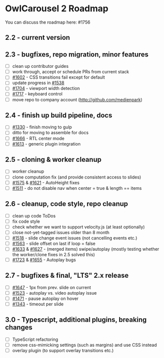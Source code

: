 # OwlCarousel 2 Roadmap

You can discuss the roadmap here: #1756

## 2.2 - current version

## 2.3 - bugfixes, repo migration, minor features

 - [ ] clean up contributor guides
 - [ ] work through, accept or schedule PRs from current stack
 - [ ] [#1602](http://github.com/OwlCarousel2/OwlCarousel2/issues/1602) - CSS transitions fail except for default
 - [ ] update progress in [#1538](http://github.com/OwlCarousel2/OwlCarousel2/issues/1538)
 - [ ] [#1704](http://github.com/OwlCarousel2/OwlCarousel2/issues/1704) - viewport width detection
 - [ ] [#1717](http://github.com/OwlCarousel2/OwlCarousel2/issues/1717) - keyboard control
 - [ ] move repo to company account (http://github.com/medienpark)

## 2.4 - finish up build pipeline, docs

 - [ ] [#1330](http://github.com/OwlCarousel2/OwlCarousel2/issues/1330) - finish moving to gulp
 - [ ] ditto for moving to assemble for docs
 - [ ] [#1666](http://github.com/OwlCarousel2/OwlCarousel2/issues/1666) - RTL center mode
 - [ ] [#1613](http://github.com/OwlCarousel2/OwlCarousel2/issues/1613) - generic plugin integration

## 2.5 - cloning & worker cleanup

 - [ ] worker cleanup
 - [ ] clone computation fix (and provide consistent access to slides)
 - [ ] [#1575](http://github.com/OwlCarousel2/OwlCarousel2/issues/1575) & [#1621](http://github.com/OwlCarousel2/OwlCarousel2/issues/1621) - AutoHeight fixes
 - [ ] [#1511](http://github.com/OwlCarousel2/OwlCarousel2/issues/1511) - do not disable nav when center = true & length == items

## 2.6 - cleanup, code style, repo cleanup

 - [ ] clean up code ToDos
 - [ ] fix code style
 - [ ] check whether we want to support velocity.js (at least optionally)
 - [ ] close not-yet-tagged issues older than 8 month
 - [ ] [#1518](http://github.com/OwlCarousel2/OwlCarousel2/issues/1518) - slide change event issues (not cancelling events etc.)
 - [ ] [#1563](http://github.com/OwlCarousel2/OwlCarousel2/issues/1563) - slide offset on last if loop = false
 - [ ] [#1633](http://github.com/OwlCarousel2/OwlCarousel2/issues/1633) & [#1627](http://github.com/OwlCarousel2/OwlCarousel2/issues/1627) - (merged items) swipe/autoplay (mostly testing whether the worker/clone fixes in 2.5 solved this)
 - [ ] [#1723](http://github.com/OwlCarousel2/OwlCarousel2/issues/1723) & [#1655](http://github.com/OwlCarousel2/OwlCarousel2/issues/1655) - Autoplay bugs

## 2.7 - bugfixes & final, "LTS" 2.x release

 - [ ] [#1647](http://github.com/OwlCarousel2/OwlCarousel2/issues/1647) - 1px from prev. slide on current
 - [ ] [#1523](http://github.com/OwlCarousel2/OwlCarousel2/issues/1523) - autoplay vs. video autoplay issue
 - [ ] [#1471](http://github.com/OwlCarousel2/OwlCarousel2/issues/1471) - pause autoplay on hover
 - [ ] [#1343](http://github.com/OwlCarousel2/OwlCarousel2/issues/1343) - timeout per slide

## 3.0 - Typescript, additional plugins, breaking changes

 - [ ] TypeScript refactoring
 - [ ] remove css-mimicking settings (such as margins) and use CSS instead
 - [ ] overlay plugin (to support overlay transitions etc.)
